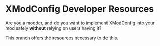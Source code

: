 # XModConfig Developer Resources

Are you a modder, and do you want to implement XModConfig into your mod safely **without** relying on users having it?

This branch offers the resources necessary to do this.
